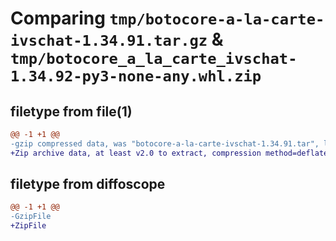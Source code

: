 # Comparing `tmp/botocore-a-la-carte-ivschat-1.34.91.tar.gz` & `tmp/botocore_a_la_carte_ivschat-1.34.92-py3-none-any.whl.zip`

## filetype from file(1)

```diff
@@ -1 +1 @@
-gzip compressed data, was "botocore-a-la-carte-ivschat-1.34.91.tar", last modified: Thu Apr 25 01:03:37 2024, max compression
+Zip archive data, at least v2.0 to extract, compression method=deflate
```

## filetype from diffoscope

```diff
@@ -1 +1 @@
-GzipFile
+ZipFile
```

